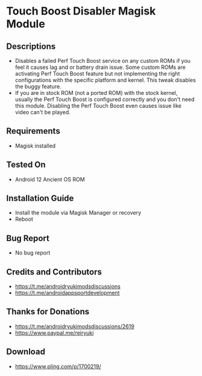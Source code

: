 # Touch Boost Disabler Magisk Module

## Descriptions
- Disables a failed Perf Touch Boost service on any custom ROMs if you feel it causes lag and or battery drain issue. Some custom ROMs are activating Perf Touch Boost feature but not implementing the right configurations with the specific platform and kernel. This tweak disables the buggy feature.
- If you are in stock ROM (not a ported ROM) with the stock kernel, usually the Perf Touch Boost is configured correctly and you don't need this module. Disabling the Perf Touch Boost even causes issue like video can't be played.

## Requirements
- Magisk installed

## Tested On
- Android 12 Ancient OS ROM

## Installation Guide
- Install the module via Magisk Manager or recovery
- Reboot

## Bug Report
- No bug report

## Credits and Contributors
- https://t.me/androidryukimodsdiscussions
- https://t.me/androidappsportdevelopment

## Thanks for Donations
- https://t.me/androidryukimodsdiscussions/2619
- https://www.paypal.me/reiryuki

## Download
- https://www.pling.com/p/1700219/
